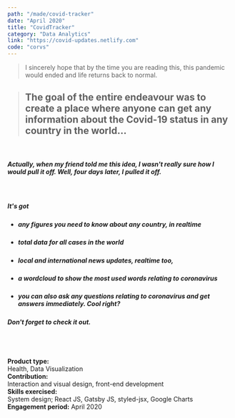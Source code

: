 ```yaml
---
path: "/made/covid-tracker"
date: "April 2020"
title: "CovidTracker"
category: "Data Analytics"
link: "https://covid-updates.netlify.com"
code: "corvs"
---
```


> I sincerely hope that by the time you are reading this, this pandemic would ended and life returns back to normal.

> ## The goal of the entire endeavour was to create a place where anyone can get any information about the Covid-19 status in any country in the world...

 <br/>

##### Actually, when my friend told me this idea, I wasn't really sure how I would pull it off. Well, four days later, I pulled it off.

<br/>

##### It's got

- ##### any figures you need to know about any country, in realtime

- ##### total data for all cases in the world

- ##### local and international news updates, realtime too,

- ##### a wordcloud to show the most used words relating to coronavirus

- ##### you can also ask any questions relating to coronavirus and get answers immediately. Cool right?

##### Don't forget to check it out.

<br/>
<br/>

**Product type:**  
Health, Data Visualization  
**Contribution:**  
Interaction and visual design, front-end development  
**Skills exercised:**  
System design; React JS, Gatsby JS, styled-jsx, Google Charts\
**Engagement period:**
April 2020
